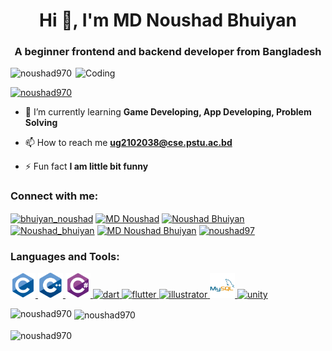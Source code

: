 <h1 align="center">Hi 👋, I'm MD Noushad Bhuiyan</h1>
<h3 align="center">A beginner frontend and backend developer from Bangladesh</h3>
<img align="right" alt="Coding" width="400" src="https://media.tenor.com/kyeNs4DnuW0AAAAC/dev_animado.gif">

<p align="left"> <img src="https://komarev.com/ghpvc/?username=noushad970&label=Profile%20views&color=0e75b6&style=flat" alt="noushad970" /> </p>

<p align="left"> <a href="https://github.com/ryo-ma/github-profile-trophy"><img src="https://github-profile-trophy.vercel.app/?username=noushad970" alt="noushad970" /></a> </p>

- 🌱 I’m currently learning **Game Developing, App Developing, Problem Solving**

- 📫 How to reach me **ug2102038@cse.pstu.ac.bd**

- ⚡ Fun fact **I am little bit funny**

<h3 align="left">Connect with me:</h3>
<p align="left">
<a href="https://twitter.com/bhuiyan_noushad" target="blank"><img align="center" src="https://raw.githubusercontent.com/rahuldkjain/github-profile-readme-generator/master/src/images/icons/Social/twitter.svg" alt="bhuiyan_noushad" height="30" width="40" /></a>
<a href="https://www.linkedin.com/in/md-noushad-a966a8278" target="blank"><img align="center" src="https://raw.githubusercontent.com/rahuldkjain/github-profile-readme-generator/master/src/images/icons/Social/linked-in-alt.svg" alt="MD Noushad" height="30" width="40" /></a>
<a href="https://www.facebook.com/mdamir.khan.7587370" target="blank"><img align="center" src="https://raw.githubusercontent.com/rahuldkjain/github-profile-readme-generator/master/src/images/icons/Social/facebook.svg" alt="Noushad Bhuiyan" height="30" width="40" /></a>
<a href="https://instagram.com/noushad_bhuiyan" target="blank"><img align="center" src="https://raw.githubusercontent.com/rahuldkjain/github-profile-readme-generator/master/src/images/icons/Social/instagram.svg" alt="Noushad_bhuiyan" height="30" width="40" /></a>
<a href="https://www.youtube.com/c/deshbashi" target="blank"><img align="center" src="https://raw.githubusercontent.com/rahuldkjain/github-profile-readme-generator/master/src/images/icons/Social/youtube.svg" alt="MD Noushad Bhuiyan" height="30" width="40" /></a>
<a href="https://codeforces.com/profile/noushad97" target="blank"><img align="center" src="https://raw.githubusercontent.com/rahuldkjain/github-profile-readme-generator/master/src/images/icons/Social/codeforces.svg" alt="noushad97" height="30" width="40" /></a>
</p>

<h3 align="left">Languages and Tools:</h3>
<p align="left"> <a href="https://www.cprogramming.com/" target="_blank" rel="noreferrer"> <img src="https://raw.githubusercontent.com/devicons/devicon/master/icons/c/c-original.svg" alt="c" width="40" height="40"/> </a> <a href="https://www.w3schools.com/cpp/" target="_blank" rel="noreferrer"> <img src="https://raw.githubusercontent.com/devicons/devicon/master/icons/cplusplus/cplusplus-original.svg" alt="cplusplus" width="40" height="40"/> </a> <a href="https://www.w3schools.com/cs/" target="_blank" rel="noreferrer"> <img src="https://raw.githubusercontent.com/devicons/devicon/master/icons/csharp/csharp-original.svg" alt="csharp" width="40" height="40"/> </a> <a href="https://dart.dev" target="_blank" rel="noreferrer"> <img src="https://www.vectorlogo.zone/logos/dartlang/dartlang-icon.svg" alt="dart" width="40" height="40"/> </a> <a href="https://flutter.dev" target="_blank" rel="noreferrer"> <img src="https://www.vectorlogo.zone/logos/flutterio/flutterio-icon.svg" alt="flutter" width="40" height="40"/> </a> <a href="https://www.adobe.com/in/products/illustrator.html" target="_blank" rel="noreferrer"> <img src="https://www.vectorlogo.zone/logos/adobe_illustrator/adobe_illustrator-icon.svg" alt="illustrator" width="40" height="40"/> </a> <a href="https://www.mysql.com/" target="_blank" rel="noreferrer"> <img src="https://raw.githubusercontent.com/devicons/devicon/master/icons/mysql/mysql-original-wordmark.svg" alt="mysql" width="40" height="40"/> </a> <a href="https://unity.com/" target="_blank" rel="noreferrer"> <img src="https://www.vectorlogo.zone/logos/unity3d/unity3d-icon.svg" alt="unity" width="40" height="40"/> </a> </p>

<p><img align="left" src="https://github-readme-stats.vercel.app/api/top-langs?username=noushad970&show_icons=true&locale=en&layout=compact" alt="noushad970" /></p>

<p>&nbsp;<img align="center" src="https://github-readme-stats.vercel.app/api?username=noushad970&show_icons=true&locale=en" alt="noushad970" /></p>

<p><img align="center" src="https://github-readme-streak-stats.herokuapp.com/?user=noushad970&" alt="noushad970" /></p>
